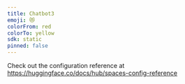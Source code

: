 ```yaml
---
title: Chatbot3
emoji: 😻
colorFrom: red
colorTo: yellow
sdk: static
pinned: false
---
```


Check out the configuration reference at https://huggingface.co/docs/hub/spaces-config-reference

